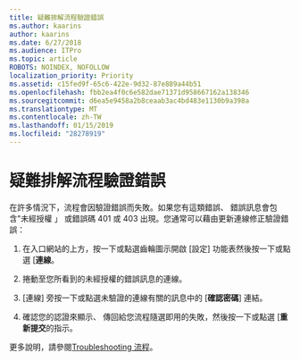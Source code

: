 ```yaml
---
title: 疑難排解流程驗證錯誤
ms.author: kaarins
author: kaarins
ms.date: 6/27/2018
ms.audience: ITPro
ms.topic: article
ROBOTS: NOINDEX, NOFOLLOW
localization_priority: Priority
ms.assetid: c15fed9f-65c6-422e-9d32-87e889a44b51
ms.openlocfilehash: fbb2ea4f0c6e582dae71371d958667162a138346
ms.sourcegitcommit: d6ea5e9458a2b8ceaab3ac4bd483e1130b9a398a
ms.translationtype: MT
ms.contentlocale: zh-TW
ms.lasthandoff: 01/15/2019
ms.locfileid: "28278919"
---
```

# <a name="troubleshoot-flow-authentication-errors"></a>疑難排解流程驗證錯誤

在許多情況下，流程會因驗證錯誤而失敗。如果您有這類錯誤、 錯誤訊息會包含"未經授權 」 或錯誤碼 401 或 403 出現。您通常可以藉由更新連線修正驗證錯誤：
  
1. 在入口網站的上方，按一下或點選齒輪圖示開啟 [設定] 功能表然後按一下或點選 [**連線**。
    
2. 捲動至您所看到的未經授權的錯誤訊息的連線。
    
3. [連線] 旁按一下或點選未驗證的連線有關的訊息中的 [**確認密碼**] 連結。 
    
4. 確認您的認證來顯示、 傳回給您流程隨選即用的失敗，然後按一下或點選 [**重新提交**的指示。
    
更多說明，請參閱[Troubleshooting 流程](https://go.microsoft.com/fwlink/?linkid=872110)。
  

